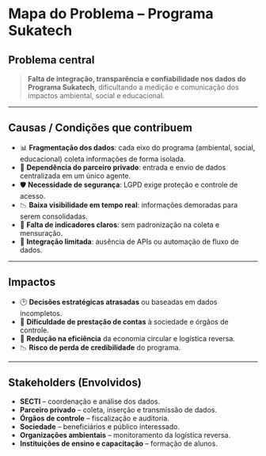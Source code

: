 # Mapa do Problema – Programa Sukatech

## Problema central
> **Falta de integração, transparência e confiabilidade nos dados do Programa Sukatech**, dificultando a medição e comunicação dos impactos ambiental, social e educacional.

---

## Causas / Condições que contribuem
- 📊 **Fragmentação dos dados**: cada eixo do programa (ambiental, social, educacional) coleta informações de forma isolada.
- 🔄 **Dependência do parceiro privado**: entrada e envio de dados centralizada em um único agente.
- 🛡 **Necessidade de segurança**: LGPD exige proteção e controle de acesso.
- 📉 **Baixa visibilidade em tempo real**: informações demoradas para serem consolidadas.
- 📝 **Falta de indicadores claros**: sem padronização na coleta e mensuração.
- 🔌 **Integração limitada**: ausência de APIs ou automação de fluxo de dados.

---

## Impactos
- 🕑 **Decisões estratégicas atrasadas** ou baseadas em dados incompletos.
- 🤝 **Dificuldade de prestação de contas** à sociedade e órgãos de controle.
- 🌱 **Redução na eficiência** da economia circular e logística reversa.
- 📉 **Risco de perda de credibilidade** do programa.

---

## Stakeholders (Envolvidos)
- **SECTI** – coordenação e análise dos dados.
- **Parceiro privado** – coleta, inserção e transmissão de dados.
- **Órgãos de controle** – fiscalização e auditoria.
- **Sociedade** – beneficiários e público interessado.
- **Organizações ambientais** – monitoramento da logística reversa.
- **Instituições de ensino e capacitação** – formação de alunos.
